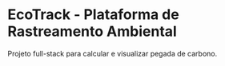 # EcoTrack - Plataforma de Rastreamento Ambiental

Projeto full-stack para calcular e visualizar pegada de carbono.
